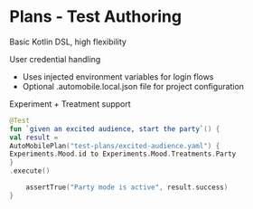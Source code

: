 # Plans - Test Authoring

Basic Kotlin DSL, high flexibility



User credential handling
 - Uses injected environment variables for login flows
 - Optional .automobile.local.json file for project configuration

Experiment + Treatment support









```kotlin
@Test
fun `given an excited audience, start the party`() {
val result =
AutoMobilePlan("test-plans/excited-audience.yaml") {
Experiments.Mood.id to Experiments.Mood.Treatments.Party
}
.execute()

    assertTrue("Party mode is active", result.success)
}
```
